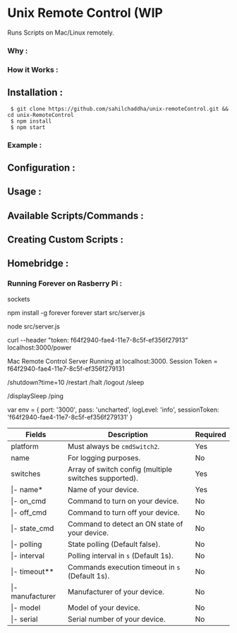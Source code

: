 # Unix Remote Control (WIP

Runs Scripts on Mac/Linux remotely.

### Why :

### How it Works :

## Installation :

```
 $ git clone https://github.com/sahilchaddha/unix-remoteControl.git && cd unix-RemoteControl
 $ npm install
 $ npm start
```

### Example :

## Configuration :

## Usage :

## Available Scripts/Commands : 

## Creating Custom Scripts :

## Homebridge :

### Running Forever on Rasberry Pi :


sockets

npm install -g forever
forever start src/server.js

node src/server.js

curl --header "token: f64f2940-fae4-11e7-8c5f-ef356f27913" localhost:3000/power


Mac Remote Control Server Running at localhost:3000.
Session Token = f64f2940-fae4-11e7-8c5f-ef356f279131


/shutdown?time=10
/restart
/halt
/logout
/sleep

/displaySleep
/ping


var env = {
    port: '3000',
    pass: 'uncharted',
    logLevel: 'info',
    sessionToken: 'f64f2940-fae4-11e7-8c5f-ef356f279131'
}



| Fields             | Description                                           | Required |
|--------------------|-------------------------------------------------------|----------|
| platform           | Must always be `cmdSwitch2`.                          | Yes      |
| name               | For logging purposes.                                 | No       |
| switches           | Array of switch config (multiple switches supported). | Yes      |
| \|- name\*         | Name of your device.                                  | Yes      |
| \|- on_cmd         | Command to turn on your device.                       | No       |
| \|- off_cmd        | Command to turn off your device.                      | No       |
| \|- state_cmd      | Command to detect an ON state of your device.         | No       |
| \|- polling        | State polling (Default false).                        | No       |
| \|- interval       | Polling interval in `s` (Default 1s).                 | No       |
| \|- timeout\*\*    | Commands execution timeout in `s` (Default 1s).       | No       |
| \|- manufacturer   | Manufacturer of your device.                          | No       |
| \|- model          | Model of your device.                                 | No       |
| \|- serial         | Serial number of your device.                         | No       |